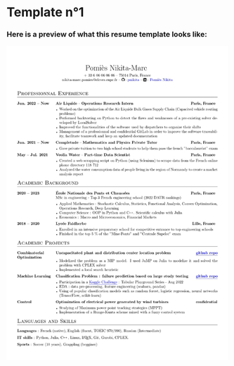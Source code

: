 # Template n°1

### Here is a preview of what this resume template looks like:

![resume](./../resumes/resume1.jpg)

